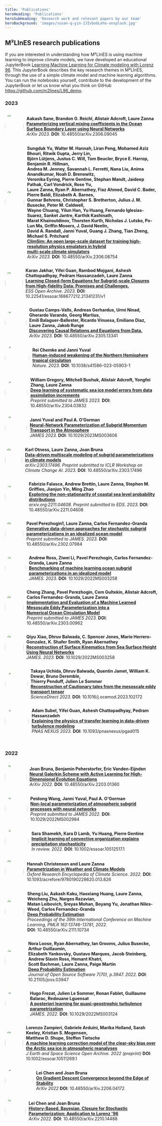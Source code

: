 ```yaml
---
title: 'Publications'
heroHeading: 'Publications'
heroSubHeading: 'Research work and relevant papers by our team'
heroBackground: 'images/susan-q-yin-2JIvboGLeho-unsplash.jpg'
---
```


## M²LInES research publications

If you are interested in understanding how M²LInES is using machine learning to improve climate models, we have developed an educational JupyterBook [Learning Machine Learning for Climate modeling with Lorenz 96](https://m2lines.github.io/L96_demo). This JupyterBook describes the key research themes in M²LInES, through the use of a simple climate model and machine learning algorithms. You can run the notebooks yourself, contribute to the development of the JupyterBook or let us know what you think on GitHub https://github.com/m2lines/L96_demo.

### 2023

<div style="display: flex; align-items: center;">
  <div style="width: 100px; height: 100px; overflow: hidden; border-radius: 50%; margin-right: 10px;">
    <img src="/images/newlogo.png" style="width: 100%; height: 100%; object-fit: cover; clip-path: circle(50% at 50% 50%);">
  </div>
  <p>
    <strong>Aakash Sane, Brandon G. Reichl, Alistair Adcroft, Laure Zanna</strong><br>
    <a href="https://arxiv.org/abs/2304.03832"><strong>Parameterizing vertical mixing coefficients in the Ocean
    Surface Boundary Layer using Neural Networks</strong></a><br>
    <i>ArXiv 2023.</i> <strong>DOI</strong>: 10.48550/arXiv.2306.09045
  </p>
</div>

<div style="display: flex; align-items: center;">
  <div style="width: 100px; height: 100px; overflow: hidden; border-radius: 50%; margin-right: 10px;">
    <img src="/images/newlogo.png" style="width: 100%; height: 100%; object-fit: cover; clip-path: circle(50% at 50% 50%);">
  </div>
  <p>
    <strong>Sungduk Yu, Walter M. Hannah, Liran Peng, Mohamed Aziz Bhouri, Ritwik Gupta, Jerry Lin, <br>
    Björn Lütjens, Justus C. Will, Tom Beucler, Bryce E. Harrop, Benjamin R. Hillman, <br>
    Andrea M. Jenney, Savannah L. Ferretti, Nana Liu, Anima Anandkumar, Noah D. Brenowitz, <br>
    Veronika Eyring, Pierre Gentine, Stephan Mandt, Jaideep Pathak, Carl Vondrick, Rose Yu, <br>
    Laure Zanna, Ryan P. Abernathey, Fiaz Ahmed, David C. Bader, Pierre Baldi, Elizabeth A. Barnes,<br>
    Gunnar Behrens, Christopher S. Bretherton, Julius J. M. Busecke, Peter M. Caldwell,<br>
    Wayne Chuang, Yilun Han, Yu Huang, Fernando Iglesias-Suarez, Sanket Jantre, Karthik Kashinath,<br>
    Marat Khairoutdinov, Thorsten Kurth, Nicholas J. Lutsko, Po-Lun Ma, Griffin Mooers, J. David Neelin,<br>
    David A. Randall, Janni Yuval, Guang J. Zhang, Tian Zheng, Michael S. Pritchard <br>
    </strong>
    <a href="https://doi.org/10.48550/arXiv.2306.08754"><strong>ClimSim: An open large-scale dataset for training high-resolution physics emulators in hybrid <br> multi-scale climate simulators</strong></a><br>
    <i>ArXiv 2023.</i> <strong>DOI</strong>: 10.48550/arXiv.2306.08754
  </p>
</div>

<div style="display: flex; align-items: center;">
  <div style="width: 100px; height: 100px; overflow: hidden; border-radius: 50%; margin-right: 10px;">
    <img src="/images/newlogo.png" style="width: 100%; height: 100%; object-fit: cover; clip-path: circle(50% at 50% 50%);">
  </div>
  <p>
    <strong>Karan Jakhar, Yifei Guan, Rambod Mojgani, Ashesh Chattopadhyay, Pedram Hassanzadeh, Laure Zanna</strong><br>
    <a href="https://doi.org/10.22541/essoar.168677212.21341231/v1"><strong>Learning Closed-form Equations for Subgrid-scale Closures from High-fidelity Data: Promises and Challenges.</strong></a><br>
    <i>ESS Open Archive. 2023.</i> <strong>DOI</strong>: 10.22541/essoar.168677212.21341231/v1
  </p>
</div>

<div style="display: flex; align-items: center;">
  <div style="width: 100px; height: 100px; overflow: hidden; border-radius: 50%; margin-right: 10px;">
    <img src="/images/newlogo.png" style="width: 100%; height: 100%; object-fit: cover; clip-path: circle(50% at 50% 50%);">
  </div>
  <p>
    <strong>Gustau Camps-Valls, Andreas Gerhardus, Urmi Ninad, Gherardo Varando, Georg Martius, <br>
     Emili Balaguer-Ballester, Ricardo Vinuesa, Emiliano Diaz, Laure Zanna, Jakob Runge</strong><br>
    <a href="https://arxiv.org/abs/2305.13341"><strong>Discovering Causal Relations and Equations from Data.</strong></a><br>
    <i>ArXiv 2023.</i> <strong>DOI</strong>: 10.48550/arXiv.2305.13341
  </p>
</div>

<div style="display: flex; align-items: center;">
  <div style="width: 100px; height: 100px; overflow: hidden; border-radius: 50%; margin-right: 10px;">
    <img src="/images/newlogo.png" style="width: 100%; height: 100%; object-fit: cover; clip-path: circle(50% at 50% 50%);">
  </div>
  <p>
    <strong>Rei Chemke and Janni Yuval</strong><br>
    <a href="https://www.nature.com/articles/s41586-023-05903-1"><strong>Human-induced weakening of the Northern Hemisphere tropical circulation</strong></a><br>
    <i>Nature. 2023.</i> <strong>DOI</strong>: 10.1038/s41586-023-05903-1
  </p>
</div>

<div style="display: flex; align-items: center;">
  <div style="width: 100px; height: 100px; overflow: hidden; border-radius: 50%; margin-right: 10px;">
    <img src="/images/news/Gregory_et_al.2023.png" style="width: 100%; height: 100%; object-fit: cover; clip-path: circle(50% at 50% 50%);">
  </div>
  <p>
    <strong>William Gregory, Mitchell Bushuk, Alistair Adcroft, Yongfei Zhang, Laure Zanna</strong><br>
<a href="https://arxiv.org/abs/2304.03832"><strong>Deep learning of systematic sea ice model errors from data assimilation increments</strong></a><br>
<i>Preprint submitted to JAMES 2023.</i> <strong>DOI</strong>: 10.48550/arXiv.2304.03832

  </p>
</div>

<div style="display: flex; align-items: center;">
  <div style="width: 100px; height: 100px; overflow: hidden; border-radius: 50%; margin-right: 10px;">
    <img src="/images/newlogo.png" style="width: 100%; height: 100%; object-fit: cover; clip-path: circle(50% at 50% 50%);">
  </div>
  <p>
    <strong>Janni Yuval and Paul A. O’Gorman</strong><br>
    <a href="https://agupubs.onlinelibrary.wiley.com/doi/full/10.1029/2023MS003606"><strong>Neural-Network Parameterization of Subgrid Momentum Transport in the Atmosphere</strong></a><br>
    <i>JAMES 2023.</i> <strong>DOI</strong>: 10.1029/2023MS003606
  </p>
</div>

<div style="display: flex; align-items: center;">
  <div style="width: 100px; height: 100px; overflow: hidden; border-radius: 50%; margin-right: 10px;">
    <img src="/images/newlogo.png" style="width: 100%; height: 100%; object-fit: cover; clip-path: circle(50% at 50% 50%);">
  </div>
  <p>
    <strong>Karl Otness, Laure Zanna, Joan Bruna</strong><br>
    <a href="https://www.climatechange.ai/papers/iclr2023/60"><strong>Data-driven multiscale modeling of subgrid parameterizations in climate models</strong></a><br>
    <i>arXiv:2303.17496. Preprint submitted to ICLR Workshop on Climate Change AI. 2023.</i> <strong>DOI</strong>: 10.48550/arXiv.2303.17496
  </p>
</div>

<div style="display: flex; align-items: center;">
  <div style="width: 100px; height: 100px; overflow: hidden; border-radius: 50%; margin-right: 10px;">
    <img src="/images/newlogo.png" style="width: 100%; height: 100%; object-fit: cover; clip-path: circle(50% at 50% 50%);">
  </div>
  <p>
    <strong>Fabrizio Falasca, Andrew Brettin, Laure Zanna, Stephen M. Griffies, Jianjun Yin, Ming Zhao</strong><br>
    <a href="https://arxiv.org/abs/2211.04608"><strong>Exploring the non-stationarity of coastal sea level probability distributions</strong></a><br>
    <i>arxiv.org:2211.04608. Preprint submitted to EDS. 2023.</i> <strong>DOI</strong>: 10.48550/arXiv.2211.04608
  </p>
</div>

<div style="display: flex; align-items: center;">
  <div style="width: 100px; height: 100px; overflow: hidden; border-radius: 50%; margin-right: 10px;">
    <img src="/images/news/Perezhogin_eddy.gif" style="width: 100%; height: 100%; object-fit: cover; clip-path: circle(50% at 50% 50%);">
  </div>
  <p>
    <strong>Pavel Perezhogin1, Laure Zanna, Carlos Fernandez-Granda</strong><br>
    <a href="https://arxiv.org/abs/2302.07984"><strong>Generative data-driven approaches for stochastic subgrid parameterizations in an idealized ocean model</strong></a><br>
    <i>Preprint submitted to JAMES. 2023.</i> <strong>DOI</strong>: 10.48550/arXiv.2302.07984
  </p>
</div>

<div style="display: flex; align-items: center;">
  <div style="width: 100px; height: 100px; overflow: hidden; border-radius: 50%; margin-right: 10px;">
    <img src="/images/news/2208-Ross.png" style="width: 100%; height: 100%; object-fit: cover; clip-path: circle(50% at 50% 50%);">
  </div>
  <p>
    <strong>Andrew Ross, Ziwei Li, Pavel Perezhogin, Carlos Fernandez-Granda, Laure Zanna</strong><br>
    <a href="https://doi.org/10.1029/2022MS003258"><strong>Benchmarking of machine learning ocean subgrid parameterizations in an idealized model</strong></a><br>
    <i>JAMES. 2023.</i> <strong>DOI</strong>: 10.1029/2022MS003258
  </p>
</div>

<div style="display: flex; align-items: center;">
  <div style="width: 100px; height: 100px; overflow: hidden; border-radius: 50%; margin-right: 10px;">
    <img src="/images/news/0523-Chengetal.png" style="width: 100%; height: 100%; object-fit: cover; clip-path: circle(50% at 50% 50%);">
  </div>
  <p>
    <strong>Cheng Zhang, Pavel Perezhogin, Cem Gultekin, Alistair Adcroft, Carlos Fernandez-Granda, Laure Zanna</strong><br>
    <a href="https://arxiv.org/abs/2303.00962)"><strong>Implementation and Evaluation of a Machine Learned Mesoscale Eddy Parameterization into a <br> Numerical Ocean Circulation Model</strong></a><br>
    <i>Preprint submitted to JAMES 2023.</i> <strong>DOI</strong>: 10.48550/arXiv.2303.00962
  </p>
</div>

<div style="display: flex; align-items: center;">
  <div style="width: 100px; height: 100px; overflow: hidden; border-radius: 50%; margin-right: 10px;">
    <img src="/images/newlogo.png" style="width: 100%; height: 100%; object-fit: cover; clip-path: circle(50% at 50% 50%);">
  </div>
  <p>
    <strong>Qiyu Xiao, Dhruv Balwada, C. Spencer Jones, Mario Herrero-Gonzalez, K. Shafer Smith, Ryan Abernathey</strong><br>
    <a href="https://essopenarchive.org/users/595672/articles/629531-reconstruction-of-surface-kinematics-from-sea-surface-height-using-neural-networks)"><strong>Reconstruction of Surface Kinematics from Sea Surface Height Using Neural Networks</strong></a><br>
    <i>JAMES. 2023.</i> <strong>DOI</strong>: 10.1029/2022MS003258
  </p>
</div>

<div style="display: flex; align-items: center;">
  <div style="width: 100px; height: 100px; overflow: hidden; border-radius: 50%; margin-right: 10px;">
    <img src="/images/news/Uchida2023.jpg" style="width: 100%; height: 100%; object-fit: cover; clip-path: circle(50% at 50% 50%);">
  </div>
  <p>
    <strong>Takaya Uchida, Dhruv Balwada, Quentin Jamet, William K. Dewar, Bruno Deremble, <br>
     Thierry Penduff, Julien Le Sommer</strong><br>
    <a href="https://www.sciencedirect.com/science/article/abs/pii/S1463500323000136?via%3Dihub)"><strong>Reconstruction of Cautionary tales from the mesoscale eddy transport tensor</strong></a><br>
    <i>ScienceDirect 2023.</i> <strong>DOI</strong>: 10.1016/j.ocemod.2023.102172
  </p>
</div>

<div style="display: flex; align-items: center;">
  <div style="width: 100px; height: 100px; overflow: hidden; border-radius: 50%; margin-right: 10px;">
    <img src="/images/news/2207-Subel.png" style="width: 100%; height: 100%; object-fit: cover; clip-path: circle(50% at 50% 50%);">
  </div>
  <p>
    <strong>Adam Subel, Yifei Guan, Ashesh Chattopadhyay, Pedram Hassanzadeh</strong><br>
    <a href="https://academic.oup.com/pnasnexus/article/2/3/pgad015/6998042)"><strong>Explaining the physics of transfer learning in data-driven turbulence modeling</strong></a><br>
    <i>PNAS NEXUS 2023.</i> <strong>DOI</strong>: 10.1093/pnasnexus/pgad015
  </p>
</div>

<br/>

### 2022

<div style="display: flex; align-items: center;">
  <div style="width: 100px; height: 100px; overflow: hidden; border-radius: 50%; margin-right: 10px;">
    <img src="/images/news/2204-Bruna.png" style="width: 100%; height: 100%; object-fit: cover; clip-path: circle(50% at 50% 50%);">
  </div>
  <p>
    <strong>Joan Bruna, Benjamin Peherstorfer, Eric Vanden-Eijnden</strong><br>
    <a href="https://arxiv.org/abs/2203.01360)"><strong>Neural Galerkin Scheme with Active Learning for High-Dimensional Evolution Equations</strong></a><br>
    <i>ArXiv 2022.</i> <strong>DOI</strong>: 10.48550/arXiv.2203.01360
  </p>
</div>

<div style="display: flex; align-items: center;">
  <div style="width: 100px; height: 100px; overflow: hidden; border-radius: 50%; margin-right: 10px;">
    <img src="/images/newlogo.png" style="width: 100%; height: 100%; object-fit: cover; clip-path: circle(50% at 50% 50%);">
  </div>
  <p>
    <strong>Peidong Wang, Janni Yuval, Paul A. O'Gorman</strong><br>
    <a href="https://arxiv.org/abs/2201.00417)"><strong>Non-local parameterization of atmospheric subgrid processes with neural networks</strong></a><br>
    <i>Preprint submitted to JAMES 2022.</i> <strong>DOI</strong>: 10.1029/2022MS002984
  </p>
</div>

<div style="display: flex; align-items: center;">
  <div style="width: 100px; height: 100px; overflow: hidden; border-radius: 50%; margin-right: 10px;">
    <img src="/images/news/2211Shamekh.png" style="width: 100%; height: 100%; object-fit: cover; clip-path: circle(50% at 50% 50%);">
  </div>
  <p>
    <strong>Sara Shamekh, Kara D Lamb, Yu Huang, Pierre Gentine</strong><br>
    <a href="https://doi.org/10.1002/essoar.10512517.1"><strong>Implicit learning of convective organization explains precipitation stochasticity</strong></a><br>
    <i>In review. 2022.</i> <strong>DOI</strong>: 10.1002/essoar.10512517.1
  </p>
</div>

<div style="display: flex; align-items: center;">
  <div style="width: 100px; height: 100px; overflow: hidden; border-radius: 50%; margin-right: 10px;">
    <img src="/images/newlogo.png" style="width: 100%; height: 100%; object-fit: cover; clip-path: circle(50% at 50% 50%);">
  </div>
  <p>
    <strong>Hannah Christensen and Laure Zanna</strong><br>
    <a href="https://doi.org/10.1093/acrefore/9780190228620.013.826"><strong>Parametrization in Weather and Climate Models</strong></a><br>
    <i>Oxford Research Encyclopedia of Climate Science. 2022.</i> <strong>DOI</strong>: 10.1093/acrefore/9780190228620.013.826
  </p>
</div>

<div style="display: flex; align-items: center;">
  <div style="width: 100px; height: 100px; overflow: hidden; border-radius: 50%; margin-right: 10px;">
    <img src="/images/newlogo.png" style="width: 100%; height: 100%; object-fit: cover; clip-path: circle(50% at 50% 50%);">
  </div>
  <p>
    <strong>Sheng Liu, Aakash Kaku, Haoxiang Huang, Laure Zanna, Weicheng Zhu, Narges Razavian, <br>
    Matan Leibovich, Sreyas Mohan, Boyang Yu, Jonathan Niles-Weed, Carlos Fernandez-Granda</strong><br>
    <a href="https://proceedings.mlr.press/v162/liu22f/liu22f.pdf"><strong>Deep Probability Estimation</strong></a><br>
    <i>Proceedings of the 39th International Conference on Machine Learning, PMLR 162:13746-13781, 2022.</i> <br> <strong>DOI</strong>: 10.48550/arXiv.2111.10734
  </p>
</div>

<div style="display: flex; align-items: center;">
  <div style="width: 100px; height: 100px; overflow: hidden; border-radius: 50%; margin-right: 10px;">
    <img src="/images/news/GCMfilters.png" style="width: 100%; height: 100%; object-fit: cover; clip-path: circle(50% at 50% 50%);">
  </div>
  <p>
    <strong>Nora Loose, Ryan Abernathey, Ian Grooms, Julius Busecke, Arthur Guillaumin,  <br>
     Elizabeth Yankovsky, Gustavo Marques, Jacob Steinberg, Andrew Slavin Ross, Hemant Khatri, <br>
     Scott Bachman, Laure Zanna, Paige Martin</strong><br>
    <a href="https://doi.org/10.21105/joss.03947"><strong>Deep Probability Estimation</strong></a><br>
    <i>Journal of Open Source Software 7(70), p.3947. 2022.</i> <strong>DOI</strong>: 10.21105/joss.03947
  </p>
</div>

<div style="display: flex; align-items: center;">
  <div style="width: 100px; height: 100px; overflow: hidden; border-radius: 50%; margin-right: 10px;">
    <img src="/images/newlogo.png" style="width: 100%; height: 100%; object-fit: cover; clip-path: circle(50% at 50% 50%);">
  </div>
  <p>
    <strong>Hugo Frezat, Julien Le Sommer, Ronan Fablet, Guillaume Balarac, Redouane Lguensat</strong><br>
    <a href="https://doi.org/10.1029/2022MS003124"><strong>A posteriori learning for quasi-geostrophic turbulence parametrization</strong></a><br>
    <i>JAMES. 2022.</i> <strong>DOI</strong>: 10.1029/2022MS003124
  </p>
</div>

<div style="display: flex; align-items: center;">
  <div style="width: 100px; height: 100px; overflow: hidden; border-radius: 50%; margin-right: 10px;">
    <img src="/images/news/0623-Zampieri.jpg" style="width: 100%; height: 100%; object-fit: cover; clip-path: circle(50% at 50% 50%);">
  </div>
  <p>
    <strong>Lorenzo Zampieri, Gabriele Arduini, Marika Holland, Sarah Keeley, Kristian S. Mogensen, <br>
     Matthew D. Shupe, Steffen Tietsche</strong><br>
    <a href="https://doi.org/10.1002/essoar.10511269.1"><strong>A machine learning correction model of the clear-sky bias over the Arctic sea ice in atmospheric reanalyses</strong></a><br>
    <i>J Earth and Space Science Open Archive. 2022 (preprint)</i> <strong>DOI</strong>: 10.1002/essoar.10511269.1
  </p>
</div>

<div style="display: flex; align-items: center;">
  <div style="width: 100px; height: 100px; overflow: hidden; border-radius: 50%; margin-right: 10px;">
    <img src="/images/newlogo.png" style="width: 100%; height: 100%; object-fit: cover; clip-path: circle(50% at 50% 50%);">
  </div>
  <p>
    <strong>Lei Chen and Joan Bruna</strong><br>
    <a href="https://doi.org/10.48550/arXiv.2206.04172"><strong>On Gradient Descent Convergence beyond the Edge of Stability</strong></a><br>
    <i>ArXiv 2022</i> <strong>DOI</strong>: 10.48550/arXiv.2206.04172
  </p>
</div>

<div style="display: flex; align-items: center;">
  <div style="width: 100px; height: 100px; overflow: hidden; border-radius: 50%; margin-right: 10px;">
    <img src="/images/newlogo.png" style="width: 100%; height: 100%; object-fit: cover; clip-path: circle(50% at 50% 50%);">
  </div>
  <p>
    <strong>Lei Chen and Joan Bruna</strong><br>
    <a href="Mohamed Aziz Bhouri and Pierre Gentine"><strong>History-Based, Bayesian, Closure for Stochastic Parameterization: Application to Lorenz '96</strong></a><br>
    <i>ArXiv 2022.</i> <strong>DOI</strong>: 10.48550/arXiv.2210.14488
  </p>
</div>
